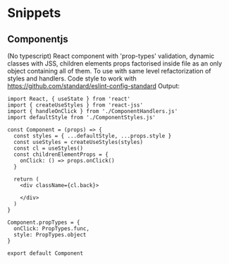 # Snippets

## Componentjs
(No typescript) React component with 'prop-types' validation, dynamic classes with JSS, children elements props factorised inside file as an only object containing all of them. To use with same level refactorization of styles and handlers. Code style to work with https://github.com/standard/eslint-config-standard
Output:

```react
import React, { useState } from 'react'
import { createUseStyles } from 'react-jss'
import { handleOnClick } from './ComponentHandlers.js'
import defaultStyle from './ComponentStyles.js'

const Component = (props) => {
  const styles = { ...defaultStyle, ...props.style }
  const useStyles = createUseStyles(styles)
  const cl = useStyles()
  const childrenElementProps = {
    onClick: () => props.onClick()
  }

  return (
    <div className={cl.back}>
      
    </div>
  )
}

Component.propTypes = {
  onClick: PropTypes.func,
  style: PropTypes.object
}

export default Component

```
